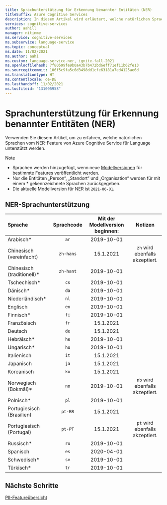 ```yaml
---
title: Sprachunterstützung für Erkennung benannter Entitäten (NER)
titleSuffix: Azure Cognitive Services
description: In diesem Artikel wird erläutert, welche natürlichen Sprachen vom NER-Erkennungsfeature von Azure Cognitive Service für Language unterstützt werden.
services: cognitive-services
author: aahill
manager: nitinme
ms.service: cognitive-services
ms.subservice: language-service
ms.topic: conceptual
ms.date: 11/02/2021
ms.author: aahi
ms.custom: language-service-ner, ignite-fall-2021
ms.openlocfilehash: 7f80599fe9b0a43b7b472bd6eff71ef11b62fe13
ms.sourcegitcommit: 106f5c9fa5c6d3498dd1cfe63181a7ed4125ae6d
ms.translationtype: HT
ms.contentlocale: de-DE
ms.lasthandoff: 11/02/2021
ms.locfileid: "131095958"
---
```

# <a name="named-entity-recognition-ner-language-support"></a>Sprachunterstützung für Erkennung benannter Entitäten (NER) 

Verwenden Sie diesem Artikel, um zu erfahren, welche natürlichen Sprachen vom NER-Feature von Azure Cognitive Service für Language unterstützt werden.

> [!NOTE]
> * Sprachen werden hinzugefügt, wenn neue [Modellversionen](how-to-call.md#specify-the-ner-model) für bestimmte Features veröffentlicht werden. 
> * Nur die Entitäten „Person“, „Standort“ und „Organisation“ werden für mit einem * gekennzeichnete Sprachen zurückgegeben.
> * Die aktuelle Modellversion für NER ist `2021-06-01`.

## <a name="ner-language-support"></a>NER-Sprachunterstützung

| Sprache              | Sprachcode | Mit der Modellversion beginnen: | Notizen              |
|:----------------------|:-------------:|:----------------------------:|:------------------:|
| Arabisch*               | `ar`          | 2019-10-01                   |                    |
| Chinesisch (vereinfacht)    | `zh-hans`     | 15.1.2021                   | `zh` wird ebenfalls akzeptiert. |
| Chinesisch (traditionell)*  | `zh-hant`     | 2019-10-01                   |                    |
| Tschechisch*                | `cs`          | 2019-10-01                   |                    |
| Dänisch*               | `da`          | 2019-10-01                   |                    |
| Niederländisch*                | `nl`          | 2019-10-01                   |                    |
| Englisch               | `en`          | 2019-10-01                   |                    |
| Finnisch*              | `fi`          | 2019-10-01                   |                    |
| Französisch                | `fr`          | 15.1.2021                   |                    |
| Deutsch                | `de`          | 15.1.2021                   |                    |
| Hebräisch*               | `he`          | 2019-10-01                   |                    |
| Ungarisch*            | `hu`          | 2019-10-01                   |                    |
| Italienisch               | `it`          | 15.1.2021                   |                    |
| Japanisch              | `ja`          | 15.1.2021                   |                    |
| Koreanisch                | `ko`          | 15.1.2021                   |                    |
| Norwegisch  (Bokmål)*  | `no`          | 2019-10-01                   | `nb` wird ebenfalls akzeptiert. |
| Polnisch*               | `pl`          | 2019-10-01                   |                    |
| Portugiesisch (Brasilien)   | `pt-BR`       | 15.1.2021                   |                    |
| Portugiesisch (Portugal) | `pt-PT`       | 15.1.2021                   | `pt` wird ebenfalls akzeptiert. |
| Russisch*              | `ru`          | 2019-10-01                   |                    |
| Spanisch               | `es`          | 2020-04-01                   |                    |
| Schwedisch*              | `sv`          | 2019-10-01                   |                    |
| Türkisch*              | `tr`          | 2019-10-01                   |                    |

## <a name="next-steps"></a>Nächste Schritte

[PII-Featureübersicht](overview.md)
